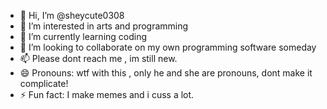 - 👋 Hi, I’m @sheycute0308
- 👀 I’m interested in arts and programming
- 🌱 I’m currently learning coding
- 💞️ I’m looking to collaborate on my own programming software someday
- 📫 Please dont reach me , im still new. 
- 😄 Pronouns: wtf with this , only he and she are pronouns, dont make it complicate! 
- ⚡ Fun fact: I make memes and i cuss a lot. 

<!---
sheycute0308/sheycute0308 is a ✨ special ✨ repository because its `README.md` (this file) appears on your GitHub profile.
You can click the Preview link to take a look at your changes.
--->
